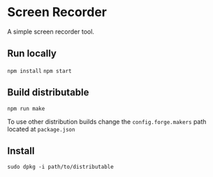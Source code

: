 # Screen Recorder

A simple screen recorder tool.

## Run locally

`npm install`
`npm start`

## Build distributable

`npm run make`

To use other distribution builds change the `config.forge.makers` path located at `package.json`

## Install

`sudo dpkg -i path/to/distributable`
